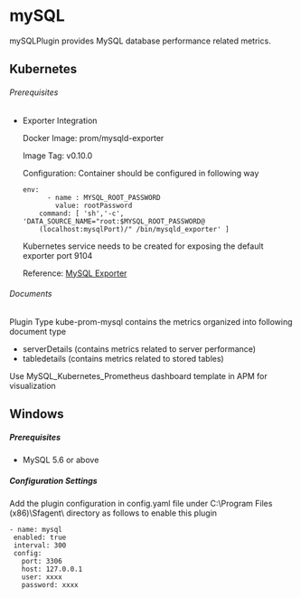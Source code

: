 # mySQL

mySQLPlugin provides MySQL database performance related metrics.

## Kubernetes

###### Prerequisites

- Exporter Integration

  Docker Image: prom/mysqld-exporter

  Image Tag: v0.10.0

  Configuration: Container should be configured in following way

  ```
  env:
        - name : MYSQL_ROOT_PASSWORD
          value: rootPassword
      command: [ 'sh','-c', 'DATA_SOURCE_NAME="root:$MYSQL_ROOT_PASSWORD@
      (localhost:mysqlPort)/" /bin/mysqld_exporter' ]
  ```

  Kubernetes service needs to be created for exposing the default exporter port 9104

  Reference: [MySQL Exporter](https://github.com/prometheus/mysqld_exporter/blob/master/README.md)

###### Documents

Plugin Type kube-prom-mysql contains the metrics organized into following document type

- serverDetails (contains metrics related to server performance)
- tabledetails (contains metrics related to stored tables)

Use MySQL_Kubernetes_Prometheus dashboard template in APM for visualization

## Windows

##### Prerequisites

- MySQL 5.6 or above

##### Configuration Settings

Add the plugin configuration in config.yaml file under C:\Program  Files (x86)\Sfagent\ directory as follows to enable this plugin

```
- name: mysql
 enabled: true
 interval: 300
 config:
   port: 3306
   host: 127.0.0.1
   user: xxxx
   password: xxxx
```

